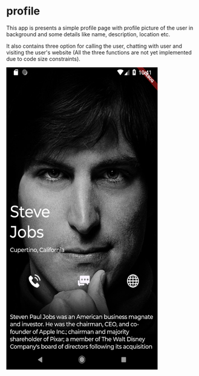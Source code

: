 # profile

This app is presents a simple profile page with profile picture of the user in background and some details like name, description, location etc.

It also contains three option for calling the user, chatting with user and visiting the user's website (All the three functions are not yet implemented due to code size constraints).

<img src = "https://github.com/amitgupta0294/profile/blob/master/Screenshot_1561871482.png" width="400" height="800" />
